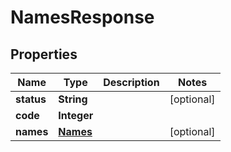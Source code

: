 
# NamesResponse

## Properties
Name | Type | Description | Notes
------------ | ------------- | ------------- | -------------
**status** | **String** |  |  [optional]
**code** | **Integer** |  | 
**names** | [**Names**](Names.md) |  |  [optional]



